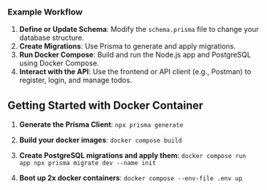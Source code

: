 ### Example Workflow

1. **Define or Update Schema**: Modify the `schema.prisma` file to change your database structure.
2. **Create Migrations**: Use Prisma to generate and apply migrations.
3. **Run Docker Compose**: Build and run the Node.js app and PostgreSQL using Docker Compose.
4. **Interact with the API**: Use the frontend or API client (e.g., Postman) to register, login, and manage todos.

## Getting Started with Docker Container

1. **Generate the Prisma Client**: 
    `npx prisma generate`

2. **Build your docker images**: 
    `docker compose build`

3. **Create PostgreSQL migrations and apply them**: 
    `docker compose run app npx prisma migrate dev --name init`

4. **Boot up 2x docker containers**: 
    `docker compose --env-file .env up`